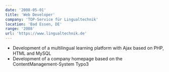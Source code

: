 ```yaml
---
date: '2008-05-01'
title: 'Web Developer'
company: 'TOP-Service für Lingualtechnik'
location: 'Bad Essen, DE'
range: '2008'
url: 'https://www.lingualtechnik.de'
---
```


- Development of a multilingual learning platform with Ajax based on PHP, HTML and MySQL
- Development of a company homepage based on the ContentManagement-System Typo3
